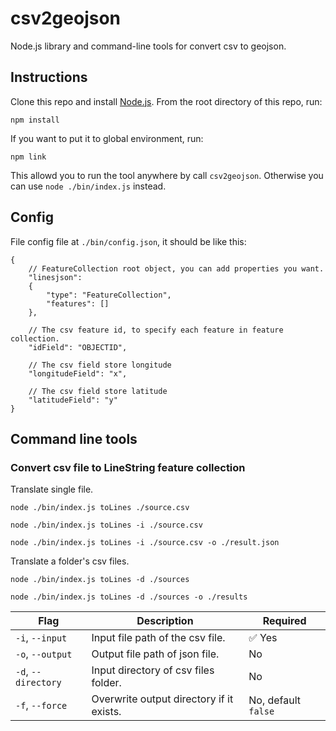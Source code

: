 # csv2geojson

Node.js library and command-line tools for convert csv to geojson.

## Instructions

Clone this repo and install [Node.js](http://nodejs.org/).  From the root directory of this repo, run:
```
npm install
```

If you want to put it to global environment, run:
```
npm link
```
This allowd you to run the tool anywhere by call `csv2geojson`. Otherwise you can use `node ./bin/index.js` instead.

## Config

File config file at `./bin/config.json`, it should be like this:
```
{
    // FeatureCollection root object, you can add properties you want.
    "linesjson":
    {
        "type": "FeatureCollection",
        "features": []
    },

    // The csv feature id, to specify each feature in feature collection.
    "idField": "OBJECTID",

    // The csv field store longitude
    "longitudeField": "x",

    // The csv field store latitude
    "latitudeField": "y"
}
```

## Command line tools

### Convert csv file to LineString feature collection

Translate single file.

```
node ./bin/index.js toLines ./source.csv
```
```
node ./bin/index.js toLines -i ./source.csv
```
```
node ./bin/index.js toLines -i ./source.csv -o ./result.json
```

Translate a folder's csv files.

```
node ./bin/index.js toLines -d ./sources
```
```
node ./bin/index.js toLines -d ./sources -o ./results
```

|Flag|Description|Required|
|----|-----------|--------|
|`-i`, `--input`|Input file path of the csv file.| :white_check_mark: Yes|
|`-o`, `--output`|Output file path of json file.|No|
|`-d`, `--directory`|Input directory of csv files folder.|No|
|`-f`, `--force`|Overwrite output directory if it exists.|No, default `false`|
